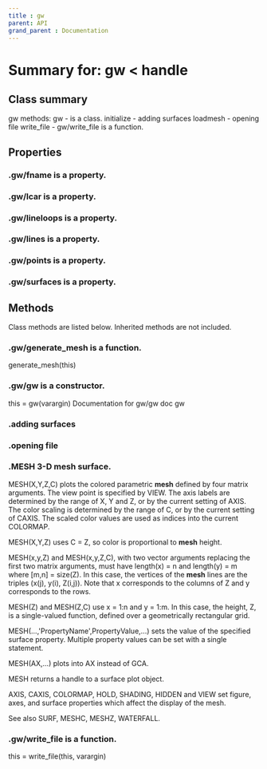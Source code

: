 ```yaml
---
title : gw
parent: API
grand_parent : Documentation
---
```

# Summary for: **gw**  < handle

## Class summary

gw methods:
gw - is a class.
initialize - adding surfaces
loadmesh - opening file
write_file - gw/write_file is a function.

## Properties

### .gw/**fname** is a property.

### .gw/**lcar** is a property.

### .gw/**lineloops** is a property.

### .gw/**lines** is a property.

### .gw/**points** is a property.

### .gw/**surfaces** is a property.


## Methods

Class methods are listed below. Inherited methods are not included.

### .gw/**generate_mesh** is a function.
generate_mesh(this)

### .**gw**/gw is a constructor.
this = gw(varargin)
Documentation for gw/gw
doc gw

### .adding surfaces

### .opening file

### .MESH   3-D ****mesh**** surface.
MESH(X,Y,Z,C) plots the colored parametric **mesh** defined by
four matrix arguments.  The view point is specified by VIEW.
The axis labels are determined by the range of X, Y and Z,
or by the current setting of AXIS.  The color scaling is determined
by the range of C, or by the current setting of CAXIS.  The scaled
color values are used as indices into the current COLORMAP.

MESH(X,Y,Z) uses C = Z, so color is proportional to **mesh** height.

MESH(x,y,Z) and MESH(x,y,Z,C), with two vector arguments replacing
the first two matrix arguments, must have length(x) = n and
length(y) = m where [m,n] = size(Z).  In this case, the vertices
of the **mesh** lines are the triples (x(j), y(i), Z(i,j)).
Note that x corresponds to the columns of Z and y corresponds to
the rows.

MESH(Z) and MESH(Z,C) use x = 1:n and y = 1:m.  In this case,
the height, Z, is a single-valued function, defined over a
geometrically rectangular grid.

MESH(...,'PropertyName',PropertyValue,...) sets the value of
the specified surface property.  Multiple property values can be set
with a single statement.

MESH(AX,...) plots into AX instead of GCA.

MESH returns a handle to a surface plot object.

AXIS, CAXIS, COLORMAP, HOLD, SHADING, HIDDEN and VIEW set figure,
axes, and surface properties which affect the display of the mesh.

See also SURF, MESHC, MESHZ, WATERFALL.

### .gw/**write_file** is a function.
this = write_file(this, varargin)



